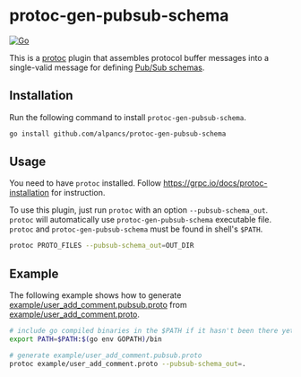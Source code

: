 # protoc-gen-pubsub-schema

[![Go](https://github.com/alpancs/protoc-gen-pubsub-schema/actions/workflows/go.yml/badge.svg)](https://github.com/alpancs/protoc-gen-pubsub-schema/actions/workflows/go.yml)

This is a [protoc](https://github.com/protocolbuffers/protobuf) plugin
that assembles protocol buffer messages into a single-valid message for defining [Pub/Sub schemas](https://cloud.google.com/pubsub/docs/schemas).

## Installation

Run the following command to install `protoc-gen-pubsub-schema`.

```sh
go install github.com/alpancs/protoc-gen-pubsub-schema
```

## Usage

You need to have `protoc` installed.
Follow <https://grpc.io/docs/protoc-installation> for instruction.

To use this plugin, just run `protoc` with an option `--pubsub-schema_out`.
`protoc` will automatically use `protoc-gen-pubsub-schema` executable file.
`protoc` and `protoc-gen-pubsub-schema` must be found in shell's `$PATH`.

```sh
protoc PROTO_FILES --pubsub-schema_out=OUT_DIR
```

## Example

The following example shows how to generate [example/user_add_comment.pubsub.proto](example/user_add_comment.pubsub.proto) from [example/user_add_comment.proto](example/user_add_comment.proto).

```sh
# include go compiled binaries in the $PATH if it hasn't been there yet
export PATH=$PATH:$(go env GOPATH)/bin

# generate example/user_add_comment.pubsub.proto
protoc example/user_add_comment.proto --pubsub-schema_out=.
```
